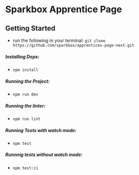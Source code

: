 # Sparkbox Apprentice Page

## Getting Started

- run the following in your terminal: ```git clone https://github.com/sparkbox/apprentices-page-next.git``` 

##### Installing Deps:

- ```npm install```

##### Running the Project:

- ```npm run dev```

##### Running the linter:

- ```npm run lint```

##### Running Tests with watch mode:

- ```npm test```

##### Runnnig tests without watch mode:

- ```npm test:ci``` 